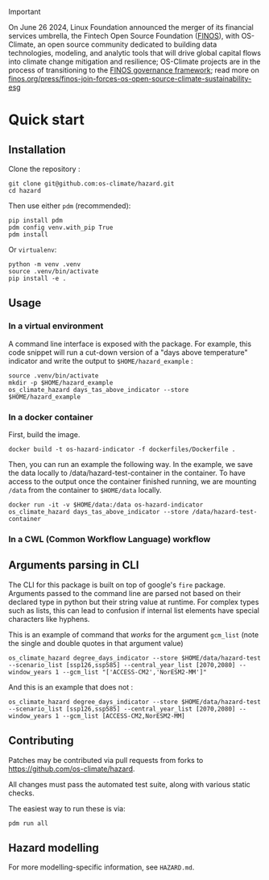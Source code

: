 > [!IMPORTANT]
> On June 26 2024, Linux Foundation announced the merger of its financial services umbrella, the Fintech Open Source Foundation ([FINOS](https://finos.org)), with OS-Climate, an open source community dedicated to building data technologies, modeling, and analytic tools that will drive global capital flows into climate change mitigation and resilience; OS-Climate projects are in the process of transitioning to the [FINOS governance framework](https://community.finos.org/docs/governance); read more on [finos.org/press/finos-join-forces-os-open-source-climate-sustainability-esg](https://finos.org/press/finos-join-forces-os-open-source-climate-sustainability-esg)

# Quick start

## Installation

Clone the repository :

```console
git clone git@github.com:os-climate/hazard.git
cd hazard
```

Then use either `pdm` (recommended):

```console
pip install pdm
pdm config venv.with_pip True
pdm install
```

Or `virtualenv`:

```console
python -m venv .venv
source .venv/bin/activate
pip install -e .
```

## Usage

### In a virtual environment

A command line interface is exposed with the package. For example, this code snippet will run a cut-down version of a "days above temperature" indicator and write the output to `$HOME/hazard_example` :

```console
source .venv/bin/activate
mkdir -p $HOME/hazard_example
os_climate_hazard days_tas_above_indicator --store $HOME/hazard_example
```

### In a docker container

First, build the image.

```console
docker build -t os-hazard-indicator -f dockerfiles/Dockerfile .
```

Then, you can run an example the following way. In the example, we save the data locally to /data/hazard-test-container in the container. To have access to the output once the container finished running, we are mounting `/data` from the container to `$HOME/data` locally.

```console
docker run -it -v $HOME/data:/data os-hazard-indicator os_climate_hazard days_tas_above_indicator --store /data/hazard-test-container
```

### In a CWL (Common Workflow Language) workflow

## Arguments parsing in CLI

The CLI for this package is built on top of google's `fire` package. Arguments passed to the command line are parsed not based on their declared type in python but their string value at runtime. For complex types such as lists, this can lead to confusion if internal list elements have special characters like hyphens.

This is an example of command that _works_ for the argument `gcm_list` (note the single and double quotes in that argument value)

```console
os_climate_hazard degree_days_indicator --store $HOME/data/hazard-test --scenario_list [ssp126,ssp585] --central_year_list [2070,2080] --window_years 1 --gcm_list "['ACCESS-CM2','NorESM2-MM']"
```

And this is an example that does not :

```console
os_climate_hazard degree_days_indicator --store $HOME/data/hazard-test --scenario_list [ssp126,ssp585] --central_year_list [2070,2080] --window_years 1 --gcm_list [ACCESS-CM2,NorESM2-MM]
```

## Contributing

Patches may be contributed via pull requests from forks to
<https://github.com/os-climate/hazard>.

All changes must pass the automated test suite, along with various static checks.

The easiest way to run these is via:

```console
pdm run all
```

## Hazard modelling

For more modelling-specific information, see `HAZARD.md`.
